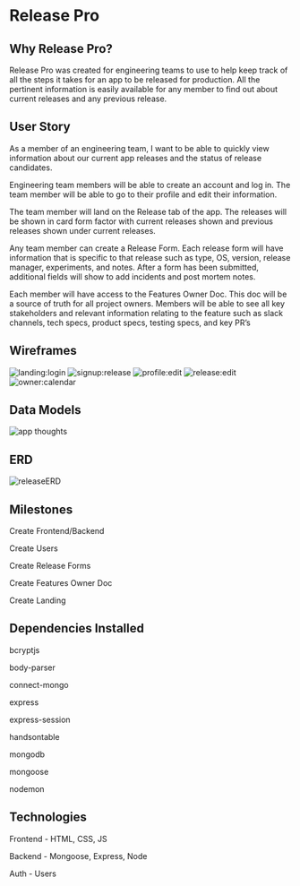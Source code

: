 # Release Pro

## Why Release Pro?
Release Pro was created for engineering teams to use to help keep track of all the steps it takes for an app to be released for production. All the pertinent information is easily available for any member to find out about current releases and any previous release.

## User Story
As a member of an engineering team, I want to be able to quickly view information about our current app releases and the status of release candidates.

Engineering team members will be able to create an account and log in. The team member will be able to go to their profile and edit their information. 

The team member will land on the Release tab of the app. The releases will be shown in card form factor with current releases shown and previous releases shown under current releases.

Any team member can create a Release Form. Each release form will have information that is specific to that release such as type, OS, version, release manager, experiments, and notes. After a form has been submitted, additional fields will show to add incidents and post mortem notes.

Each member will have access to the Features Owner Doc. This doc will be a source of truth for all project owners. Members will be able to see all key stakeholders and relevant information relating to the feature such as slack channels, tech specs, product specs, testing specs, and key PR’s

## Wireframes
![landing:login](https://user-images.githubusercontent.com/8944581/76157162-0a3a5500-60ba-11ea-9d2b-e57356a6dc5b.JPG)
![signup:release](https://user-images.githubusercontent.com/8944581/76157163-0d354580-60ba-11ea-9f9a-59c598031fe5.JPG)
![profile:edit](https://user-images.githubusercontent.com/8944581/76157164-0dcddc00-60ba-11ea-81c4-55aef35e003f.JPG)
![release:edit](https://user-images.githubusercontent.com/8944581/76157166-0e667280-60ba-11ea-9c7e-0ca7c7c34767.JPG)
![owner:calendar](https://user-images.githubusercontent.com/8944581/76157167-0eff0900-60ba-11ea-997d-75e8f45a2824.JPG)

## Data Models
![app thoughts](https://user-images.githubusercontent.com/8944581/76157156-f8f14880-60b9-11ea-8eb8-a363eb0c7f70.JPG)

## ERD
![releaseERD](https://user-images.githubusercontent.com/8944581/76157141-bc255180-60b9-11ea-94fb-9a618d04dc74.JPG)

## Milestones
Create Frontend/Backend

Create Users

Create Release Forms

Create Features Owner Doc

Create Landing

## Dependencies Installed
bcryptjs

body-parser

connect-mongo

express

express-session

handsontable

mongodb

mongoose

nodemon

## Technologies
Frontend - HTML, CSS, JS

Backend - Mongoose, Express, Node

Auth - Users
